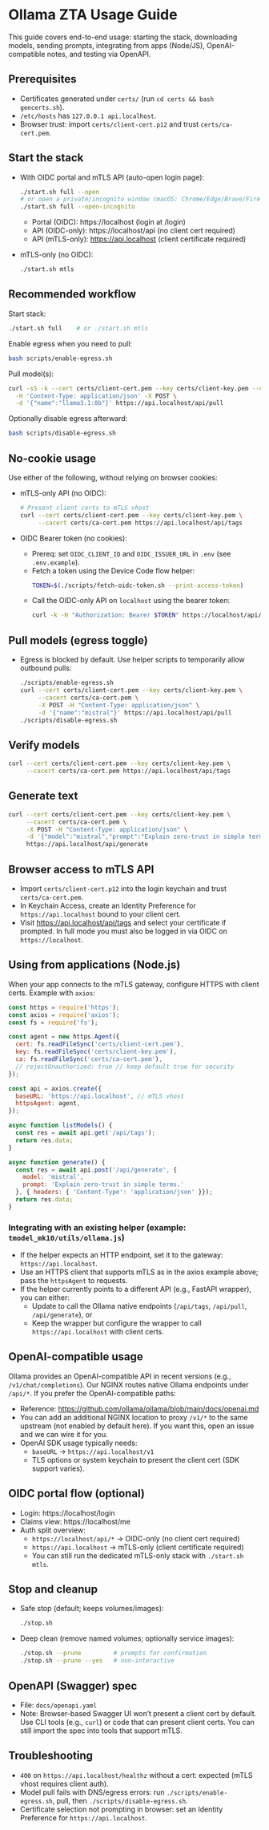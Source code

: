 # Ollama ZTA Usage Guide

This guide covers end-to-end usage: starting the stack, downloading models, sending prompts, integrating from apps (Node/JS), OpenAI-compatible notes, and testing via OpenAPI.

## Prerequisites
- Certificates generated under `certs/` (run `cd certs && bash gencerts.sh`).
- `/etc/hosts` has `127.0.0.1 api.localhost`.
- Browser trust: import `certs/client-cert.p12` and trust `certs/ca-cert.pem`.

## Start the stack
- With OIDC portal and mTLS API (auto-open login page):
  ```bash
  ./start.sh full --open
  # or open a private/incognito window (macOS: Chrome/Edge/Brave/Firefox)
  ./start.sh full --open-incognito
  ```
  - Portal (OIDC): https://localhost (login at /login)
  - API (OIDC-only): https://localhost/api (no client cert required)
  - API (mTLS-only): https://api.localhost (client certificate required)

- mTLS-only (no OIDC):
  ```bash
  ./start.sh mtls
  ```

## Recommended workflow

Start stack:

```bash
./start.sh full    # or ./start.sh mtls
```

Enable egress when you need to pull:

```bash
bash scripts/enable-egress.sh
```

Pull model(s):

```bash
curl -sS -k --cert certs/client-cert.pem --key certs/client-key.pem --cacert certs/ca-cert.pem \
  -H 'Content-Type: application/json' -X POST \
  -d '{"name":"llama3.1:8b"}' https://api.localhost/api/pull
```

Optionally disable egress afterward:

```bash
bash scripts/disable-egress.sh
```

## No-cookie usage

Use either of the following, without relying on browser cookies:

- mTLS-only API (no OIDC):
  ```bash
  # Present client certs to mTLS vhost
  curl --cert certs/client-cert.pem --key certs/client-key.pem \
       --cacert certs/ca-cert.pem https://api.localhost/api/tags
  ```

- OIDC Bearer token (no cookies):
  - Prereq: set `OIDC_CLIENT_ID` and `OIDC_ISSUER_URL` in `.env` (see `.env.example`).
  - Fetch a token using the Device Code flow helper:
    ```bash
    TOKEN=$(./scripts/fetch-oidc-token.sh --print-access-token)
    ```
  - Call the OIDC-only API on `localhost` using the bearer token:
    ```bash
    curl -k -H "Authorization: Bearer $TOKEN" https://localhost/api/tags
    ```

## Pull models (egress toggle)
- Egress is blocked by default. Use helper scripts to temporarily allow outbound pulls:
  ```bash
  ./scripts/enable-egress.sh
  curl --cert certs/client-cert.pem --key certs/client-key.pem \
       --cacert certs/ca-cert.pem \
       -X POST -H "Content-Type: application/json" \
       -d '{"name":"mistral"}' https://api.localhost/api/pull
  ./scripts/disable-egress.sh
  ```

## Verify models
```bash
curl --cert certs/client-cert.pem --key certs/client-key.pem \
     --cacert certs/ca-cert.pem https://api.localhost/api/tags
```

## Generate text
```bash
curl --cert certs/client-cert.pem --key certs/client-key.pem \
     --cacert certs/ca-cert.pem \
     -X POST -H "Content-Type: application/json" \
     -d '{"model":"mistral","prompt":"Explain zero-trust in simple terms."}' \
     https://api.localhost/api/generate
```

## Browser access to mTLS API
- Import `certs/client-cert.p12` into the login keychain and trust `certs/ca-cert.pem`.
- In Keychain Access, create an Identity Preference for `https://api.localhost` bound to your client cert.
- Visit https://api.localhost/api/tags and select your certificate if prompted. In full mode you must also be logged in via OIDC on `https://localhost`.

## Using from applications (Node.js)
When your app connects to the mTLS gateway, configure HTTPS with client certs. Example with `axios`:

```js
const https = require('https');
const axios = require('axios');
const fs = require('fs');

const agent = new https.Agent({
  cert: fs.readFileSync('certs/client-cert.pem'),
  key: fs.readFileSync('certs/client-key.pem'),
  ca: fs.readFileSync('certs/ca-cert.pem'),
  // rejectUnauthorized: true // keep default true for security
});

const api = axios.create({
  baseURL: 'https://api.localhost', // mTLS vhost
  httpsAgent: agent,
});

async function listModels() {
  const res = await api.get('/api/tags');
  return res.data;
}

async function generate() {
  const res = await api.post('/api/generate', {
    model: 'mistral',
    prompt: 'Explain zero-trust in simple terms.'
  }, { headers: { 'Content-Type': 'application/json' }});
  return res.data;
}
```

### Integrating with an existing helper (example: `tmodel_mk10/utils/ollama.js`)
- If the helper expects an HTTP endpoint, set it to the gateway: `https://api.localhost`.
- Use an HTTPS client that supports mTLS as in the axios example above; pass the `httpsAgent` to requests.
- If the helper currently points to a different API (e.g., FastAPI wrapper), you can either:
  - Update to call the Ollama native endpoints (`/api/tags`, `/api/pull`, `/api/generate`), or
  - Keep the wrapper but configure the wrapper to call `https://api.localhost` with client certs.

## OpenAI-compatible usage
Ollama provides an OpenAI-compatible API in recent versions (e.g., `/v1/chat/completions`). Our NGINX routes native Ollama endpoints under `/api/*`. If you prefer the OpenAI-compatible paths:
- Reference: https://github.com/ollama/ollama/blob/main/docs/openai.md
- You can add an additional NGINX location to proxy `/v1/*` to the same upstream (not enabled by default here). If you want this, open an issue and we can wire it for you.
- OpenAI SDK usage typically needs:
  - `baseURL` → `https://api.localhost/v1`
  - TLS options or system keychain to present the client cert (SDK support varies).

## OIDC portal flow (optional)
- Login: https://localhost/login
- Claims view: https://localhost/me
- Auth split overview:
  - `https://localhost/api/*` → OIDC-only (no client cert required)
  - `https://api.localhost` → mTLS-only (client certificate required)
  - You can still run the dedicated mTLS-only stack with `./start.sh mtls`.

## Stop and cleanup
- Safe stop (default; keeps volumes/images):
  ```bash
  ./stop.sh
  ```
- Deep clean (remove named volumes; optionally service images):
  ```bash
  ./stop.sh --prune         # prompts for confirmation
  ./stop.sh --prune --yes   # non-interactive
  ```

## OpenAPI (Swagger) spec
- File: `docs/openapi.yaml`
- Note: Browser-based Swagger UI won’t present a client cert by default. Use CLI tools (e.g., `curl`) or code that can present client certs. You can still import the spec into tools that support mTLS.

## Troubleshooting
- `400` on `https://api.localhost/healthz` without a cert: expected (mTLS vhost requires client auth).
- Model pull fails with DNS/egress errors: run `./scripts/enable-egress.sh`, pull, then `./scripts/disable-egress.sh`.
- Certificate selection not prompting in browser: set an Identity Preference for `https://api.localhost`.
